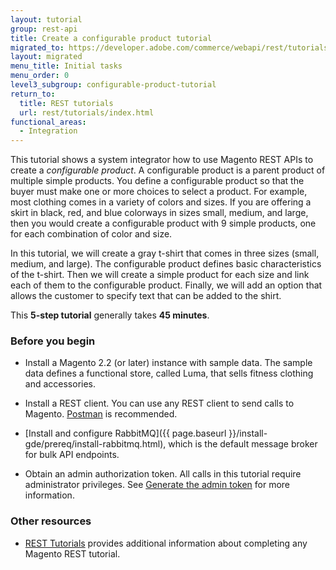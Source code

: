 ```yaml
---
layout: tutorial
group: rest-api
title: Create a configurable product tutorial
migrated_to: https://developer.adobe.com/commerce/webapi/rest/tutorials/configurable-product/
layout: migrated
menu_title: Initial tasks
menu_order: 0
level3_subgroup: configurable-product-tutorial
return_to:
  title: REST tutorials
  url: rest/tutorials/index.html
functional_areas:
  - Integration
---
```


This tutorial shows a system integrator how to use Magento REST APIs to create a _configurable product_. A configurable product is a parent product of multiple simple products. You define a configurable product so that the buyer must make one or more choices to select a product. For example, most clothing comes in a variety of colors and sizes. If you are offering a skirt in black, red, and blue colorways in sizes small, medium, and large, then you would create a configurable product with 9 simple products, one for each combination of color and size.

In this tutorial, we will create a gray t-shirt that comes in three sizes (small, medium, and large).  The configurable product defines basic characteristics of the t-shirt. Then we will create a simple product for each size and link each of them to the configurable product. Finally, we will add an option that allows the customer to specify text that can be added to the shirt.

This **5-step tutorial** generally takes **45 minutes**.

### Before you begin

*  Install a Magento 2.2 (or later) instance with sample data. The sample data defines a functional store, called Luma, that sells fitness clothing and accessories.

*  Install a REST client. You can use any REST client to send calls to Magento. [Postman](https://www.getpostman.com/) is recommended.

*  [Install and configure RabbitMQ]({{ page.baseurl }}/install-gde/prereq/install-rabbitmq.html), which is the default message broker for bulk API endpoints.

*  Obtain an admin authorization token. All calls in this tutorial require administrator privileges. See [Generate the admin token](https://developer.adobe.com/commerce/webapi/rest/tutorials/prerequisite-tasks/) for more information.

### Other resources

*  [REST Tutorials](https://developer.adobe.com/commerce/webapi/rest/tutorials/) provides additional information about completing any Magento REST tutorial.
